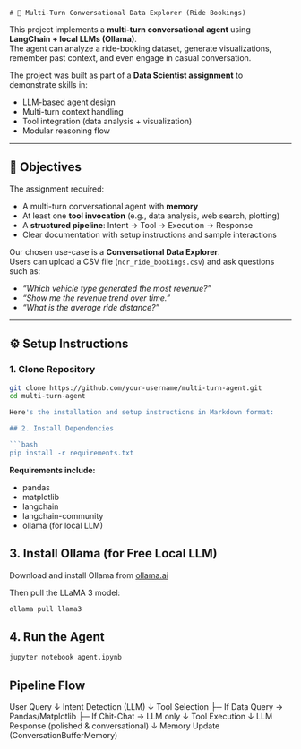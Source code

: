     # 🚖 Multi-Turn Conversational Data Explorer (Ride Bookings)

This project implements a **multi-turn conversational agent** using **LangChain + local LLMs (Ollama)**.  
The agent can analyze a ride-booking dataset, generate visualizations, remember past context, and even engage in casual conversation.  

The project was built as part of a **Data Scientist assignment** to demonstrate skills in:  
- LLM-based agent design  
- Multi-turn context handling  
- Tool integration (data analysis + visualization)  
- Modular reasoning flow  

---

## 🎯 Objectives
The assignment required:  
- A multi-turn conversational agent with **memory**  
- At least one **tool invocation** (e.g., data analysis, web search, plotting)  
- A **structured pipeline**: Intent → Tool → Execution → Response  
- Clear documentation with setup instructions and sample interactions  

Our chosen use-case is a **Conversational Data Explorer**.  
Users can upload a CSV file (`ncr_ride_bookings.csv`) and ask questions such as:  
- *“Which vehicle type generated the most revenue?”*  
- *“Show me the revenue trend over time.”*  
- *“What is the average ride distance?”*  

---

## ⚙️ Setup Instructions

### 1. Clone Repository
```bash
git clone https://github.com/your-username/multi-turn-agent.git
cd multi-turn-agent

Here's the installation and setup instructions in Markdown format:

## 2. Install Dependencies

```bash
pip install -r requirements.txt
```

**Requirements include:**
- pandas
- matplotlib
- langchain
- langchain-community
- ollama (for local LLM)

## 3. Install Ollama (for Free Local LLM)

Download and install Ollama from [ollama.ai](https://ollama.ai)

Then pull the LLaMA 3 model:

```bash
ollama pull llama3
```

## 4. Run the Agent

```bash
jupyter notebook agent.ipynb
```

## Pipeline Flow

User Query
   ↓
Intent Detection (LLM)
   ↓
Tool Selection
   ├─ If Data Query → Pandas/Matplotlib
   ├─ If Chit-Chat → LLM only
   ↓
Tool Execution
   ↓
LLM Response (polished & conversational)
   ↓
Memory Update (ConversationBufferMemory)



